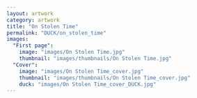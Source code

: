 ```yaml
---
layout: artwork
category: artwork
title: "On Stolen Time"
permalink: "DUCK/on_stolen_time"
images:
  "First page":
    image: "images/On Stolen Time.jpg"
    thumbnail: "images/thumbnails/On Stolen Time.jpg"
  "Cover":
    image: "images/On Stolen Time_cover.jpg"
    thumbnail: "images/thumbnails/On Stolen Time_cover.jpg"
    duck: "images/On Stolen Time_cover_DUCK.jpg"
---
```

